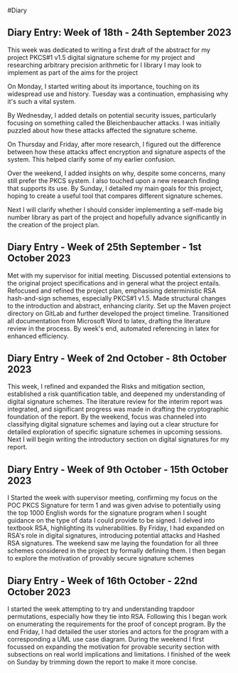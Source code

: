 #Diary
## Diary Entry: Week of 18th - 24th September 2023

This week was dedicated to writing a first draft of the abstract for my project PKCS#1 v1.5 digital signature scheme for my project and researching arbitrary precision arithmetic for I library I may look to implement as part of the aims for the project

On Monday, I started writing about its importance, touching on its widespread use and history. Tuesday was a continuation, emphasising why it's such a vital system.

By Wednesday, I added details on potential security issues, particularly focusing on something called the Bleichenbaucher attacks. I was initially puzzled about how these attacks affected the signature scheme.

On Thursday and Friday, after more research, I figured out the difference between how these attacks affect encryption and signature aspects of the system. This helped clarify some of my earlier confusion.

Over the weekend, I added insights on why, despite some concerns, many still prefer the PKCS system. I also touched upon a new research finding that supports its use. By Sunday, I detailed my main goals for this project, hoping to create a useful tool that compares different signature schemes.

Next I will clarify whether I should consider implementing a self-made big number library as part of the project and hopefully advance significantly in the creation of the project plan.


## Diary Entry - Week of 25th September - 1st October 2023

Met with my supervisor for initial meeting. Discussed potential extensions to the original project specifications and in general what the project entails. Refocused and refined the project plan, emphasising deterministic RSA hash-and-sign schemes, especially PKCS#1 v1.5. Made structural changes to the introduction and abstract, enhancing clarity. Set up the Maven project directory on GitLab and further developed the project timeline. Transitioned all documentation from Microsoft Word to latex, drafting the literature review in the process. By week's end, automated referencing in latex for enhanced efficiency.

## Diary Entry - Week of 2nd October - 8th October 2023

This week, I refined and expanded the Risks and mitigation section, established a risk quantification table, and deepened my understanding of digital signature schemes. The literature review for the interim report was integrated, and significant progress was made in drafting the cryptographic foundation of the report. By the weekend, focus was channeled into classifying digital signature schemes and laying out a clear structure for detailed exploration of specific signature schemes in upcoming sessions. Next I will begin writing the introductory section on digital signatures for my report.

## Diary Entry - Week of 9th October - 15th October 2023

I Started the week with supervisor meeting, confirming my focus on the POC PKCS Signature for term 1 and was given advise to potentially using the top 1000 English words for the signature program when I sought guidance on the type of data I could provide to be signed. I delved into textbook RSA, highlighting its vulnerabilities. By Friday, I had expanded on RSA's role in digital signatures, introducing potential attacks and Hashed RSA signatures. The weekend saw me laying the foundation for all three schemes considered in the project by formally defining them. I then began to explore the motivation of provably secure signature schemes

 
## Diary Entry - Week of 16th October - 22nd October 2023
I started the week attempting to try and understanding trapdoor permutations, especially how they tie into RSA. Following this I began work on enumerating the requirements for the proof of concept program. By the end Friday, I had detailed the user stories and actors for the program with a corresponding a UML use case diagram. During the weekend I first focussed on expanding the motivation for provable security section with subsections on real world implications and limitations. I finished of the week on Sunday by trimming down the report to make it more concise.


